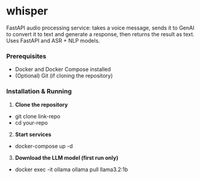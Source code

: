 # whisper
FastAPI audio processing service: takes a voice message, sends it to GenAI to convert it to text and generate a response, then returns the result as text. Uses FastAPI and ASR + NLP models.

### Prerequisites
- Docker and Docker Compose installed  
- (Optional) Git (if cloning the repository)  

### Installation & Running

1. **Clone the repository**
- git clone link-repo
- cd your-repo
2. **Start services**
- docker-compose up -d
3. **Download the LLM model (first run only)**
- docker exec -it ollama ollama pull llama3.2:1b